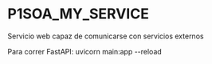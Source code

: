 # P1SOA_MY_SERVICE
Servicio web capaz de comunicarse con servicios externos

Para correr FastAPI: 
uvicorn main:app --reload
